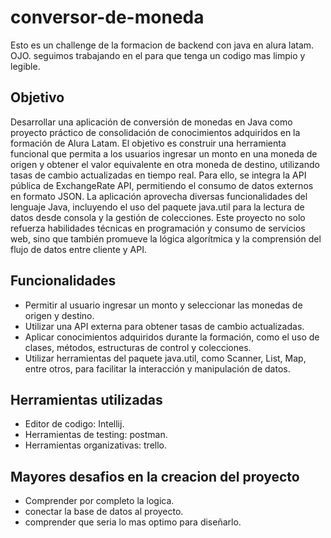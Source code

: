 # conversor-de-moneda
Esto es un challenge de la formacion de backend con java en alura latam.
OJO. seguimos trabajando en el para que tenga un codigo mas limpio y legible.


## Objetivo ##
Desarrollar una aplicación de conversión de monedas en Java como proyecto práctico de consolidación de conocimientos adquiridos en la formación de Alura Latam. El objetivo es construir una herramienta funcional que permita a los usuarios ingresar un monto en una moneda de origen y obtener el valor equivalente en otra moneda de destino, utilizando tasas de cambio actualizadas en tiempo real. Para ello, se integra la API pública de ExchangeRate API, permitiendo el consumo de datos externos en formato JSON. La aplicación aprovecha diversas funcionalidades del lenguaje Java, incluyendo el uso del paquete java.util para la lectura de datos desde consola y la gestión de colecciones. Este proyecto no solo refuerza habilidades técnicas en programación y consumo de servicios web, sino que también promueve la lógica algorítmica y la comprensión del flujo de datos entre cliente y API. 


## Funcionalidades ##
* Permitir al usuario ingresar un monto y seleccionar las monedas de origen y destino.
* Utilizar una API externa para obtener tasas de cambio actualizadas.
* Aplicar conocimientos adquiridos durante la formación, como el uso de clases, métodos, estructuras de control y colecciones.
* Utilizar herramientas del paquete java.util, como Scanner, List, Map, entre otros, para facilitar la interacción y manipulación de datos.


## Herramientas utilizadas ##
* Editor de codigo: Intellij.
* Herramientas de testing: postman.
* Herramientas organizativas: trello.

## Mayores desafios en la creacion del proyecto ##
* Comprender por completo la logica. 
* conectar la base de datos al proyecto.
* comprender que seria lo mas optimo para diseñarlo. 
